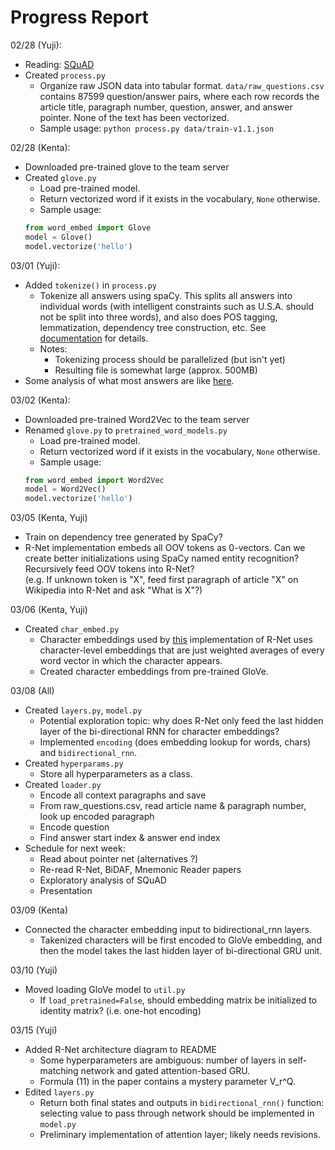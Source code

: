 # Progress Report

02/28 (Yuji):
* Reading: [SQuAD](https://arxiv.org/pdf/1606.05250.pdf)
* Created `process.py`
  * Organize raw JSON data into tabular format. `data/raw_questions.csv`
  contains 87599 question/answer pairs, where each row records
  the article title, paragraph number, question, answer, and
  answer pointer. None of the text has been vectorized.
  * Sample usage: `python process.py data/train-v1.1.json`

02/28 (Kenta):
* Downloaded pre-trained glove to the team server
* Created `glove.py`
  * Load pre-trained model.
  * Return vectorized word if it exists in the vocabulary, `None` otherwise.
  * Sample usage:
  ```python
  from word_embed import Glove
  model = Glove()
  model.vectorize('hello')
  ```

03/01 (Yuji):
* Added `tokenize()` in `process.py`
  * Tokenize all answers using spaCy. This splits all answers into
  individual words (with intelligent constraints such as U.S.A. should
  not be split into three words), and also does POS tagging, lemmatization,
  dependency tree construction, etc.
  See [documentation](https://spacy.io/usage/spacy-101) for details.
  * Notes:
    * Tokenizing process should be parallelized (but isn't yet)
    * Resulting file is somewhat large (approx. 500MB)
* Some analysis of what most answers are like
  [here](https://github.com/CornellDataScience/NLP_Research-SP18/tree/master/qa_transfer/analysis/answer_distribution.ipynb).

03/02 (Kenta):
* Downloaded pre-trained Word2Vec to the team server
* Renamed `glove.py` to `pretrained_word_models.py`
  * Load pre-trained model.
  * Return vectorized word if it exists in the vocabulary, `None` otherwise.
  * Sample usage:
  ```python
  from word_embed import Word2Vec
  model = Word2Vec()
  model.vectorize('hello')
  ```

03/05 (Kenta, Yuji)
* Train on dependency tree generated by SpaCy?
* R-Net implementation embeds all OOV tokens as 0-vectors. Can we create
better initializations using SpaCy named entity recognition? Recursively
feed OOV tokens into R-Net?  
(e.g. If unknown token is "X", feed first paragraph of article "X" on
Wikipedia into R-Net and ask "What is X"?) 

03/06 (Kenta, Yuji)
* Created `char_embed.py`
  * Character embeddings used by [this](https://github.com/minsangkim142/R-net)
  implementation of R-Net uses character-level embeddings that
  are just weighted averages of every word vector in which
  the character appears.
  * Created character embeddings from pre-trained GloVe.
  
03/08 (All)
* Created `layers.py`, `model.py`
  * Potential exploration topic: why does R-Net only feed the last
  hidden layer of the bi-directional RNN for character embeddings?
  * Implemented `encoding` (does embedding lookup for words, chars)
  and `bidirectional_rnn`.
* Created `hyperparams.py`
  * Store all hyperparameters as a class.
* Created `loader.py`
  * Encode all context paragraphs and save
  * From raw_questions.csv, read article name & paragraph number,
  look up encoded paragraph
  * Encode question
  * Find answer start index & answer end index
* Schedule for next week:
  * Read about pointer net (alternatives ?)
  * Re-read R-Net, BiDAF, Mnemonic Reader papers
  * Exploratory analysis of SQuAD
  * Presentation
  
03/09 (Kenta)
* Connected the character embedding input to bidirectional_rnn layers.
  * Takenized characters will be first encoded to GloVe embedding, and 
  then the model takes the last hidden layer of bi-directional GRU unit.
  
03/10 (Yuji)
* Moved loading GloVe model to `util.py`
  * If `load_pretrained=False`, should embedding matrix be
  initialized to identity matrix? (i.e. one-hot encoding)

03/15 (Yuji)
* Added R-Net architecture diagram to README
  * Some hyperparameters are ambiguous: number of layers in
  self-matching network and gated attention-based GRU.
  * Formula (11) in the paper contains a mystery parameter
  V_r^Q.
* Edited `layers.py`
  * Return both final states and outputs in `bidirectional_rnn()`
  function: selecting value to pass through network should 
  be implemented in `model.py`
  * Preliminary implementation of attention layer; likely 
  needs revisions.
